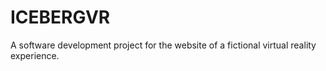 # ICEBERGVR
A software development project for the website of a fictional virtual reality experience.
